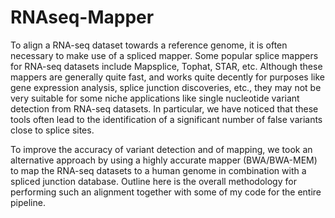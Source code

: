 RNAseq-Mapper
=============

To align a RNA-seq dataset towards a reference genome, it is often necessary to make use of a spliced mapper. Some popular splice mappers for RNA-seq datasets include Mapsplice, Tophat, STAR, etc. Although these mappers are generally quite fast, and works quite decently for purposes like gene expression analysis, splice junction discoveries, etc., they may not be very suitable for some niche applications like single nucleotide variant detection from RNA-seq datasets. In particular, we have noticed that these tools often lead to the identification of a significant number of false variants close to splice sites.

To improve the accuracy of variant detection and of mapping, we took an alternative approach by using a highly accurate mapper (BWA/BWA-MEM) to map the RNA-seq datasets to a human genome in combination with a spliced junction database. Outline here is the overall methodology for performing such an alignment together with some of my code for the entire pipeline.

